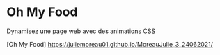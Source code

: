 # Oh My Food

Dynamisez une page web avec des animations CSS

[Oh My Food] https://juliemoreau01.github.io/MoreauJulie_3_24062021/
